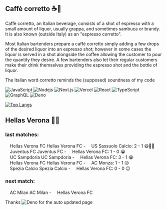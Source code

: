 
## Caffè corretto ☕🥃
Caffè corretto, an Italian beverage, consists of a shot of espresso with a small amount of liquor, usually grappa, and sometimes sambuca or brandy. It is also known (outside Italy) as an "espresso corretto".

Most Italian bartenders prepare a caffè corretto simply adding a few drops of the desired liquor into an espresso shot; however in some cases the liquor is served in a shot alongside the coffee allowing the customer to pour the quantity they desire. A few bartenders also let their regular customers make their drink themselves providing the espresso shot and the bottle of liquor.

The Italian word corretto reminds the (supposed) soundness of my code

![JavaScript](https://img.shields.io/badge/-JavaScript-black?style=flat-square&logo=javascript)
![Nodejs](https://img.shields.io/badge/-Nodejs-black?style=flat-square&logo=Node.js)
![Next.js](https://img.shields.io/badge/-Next.js-black?style=flat-square&logo=Next.js)
![Vercel](https://img.shields.io/badge/-vercel-black?style=flat-square&logo=Vercel)
![React](https://img.shields.io/badge/-React-black?style=flat-square&logo=react)
![TypeScript](https://img.shields.io/badge/-Typescript-white?style=flat-square&logo=typescript)
![GraphQL](https://img.shields.io/badge/-GraphQL-E10098?style=flat-square&logo=graphql)
![Deno](https://img.shields.io/badge/-Deno-black?style=flat-square&logo=deno)


[![Top Langs](https://github-readme-stats.vercel.app/api/top-langs/?username=correttojs&layout=compact)](https://github.com/anuraghazra/github-readme-stats)


## Hellas Verona 💙💛

### last matches:

<span><img src="https://crests.football-data.org/450.png" height="15px" />Hellas Verona FC</span> Hellas Verona FC - <span><img src="https://crests.football-data.org/471.svg" height="15px" />US Sassuolo Calcio</span>: 2 - 1 😄💙💛 <br/><span><img src="https://crests.football-data.org/109.svg" height="15px" />Juventus FC</span> Juventus FC - <span><img src="https://crests.football-data.org/450.png" height="15px" />Hellas Verona FC</span>: 1 - 0 😭 <br/><span><img src="https://crests.football-data.org/584.svg" height="15px" />UC Sampdoria</span> UC Sampdoria - <span><img src="https://crests.football-data.org/450.png" height="15px" />Hellas Verona FC</span>: 3 - 1 😭 <br/><span><img src="https://crests.football-data.org/450.png" height="15px" />Hellas Verona FC</span> Hellas Verona FC - <span><img src="https://crests.football-data.org/5911.png" height="15px" />AC Monza</span>: 1 - 1 😐 <br/><span><img src="https://crests.football-data.org/488.svg" height="15px" />Spezia Calcio</span> Spezia Calcio - <span><img src="https://crests.football-data.org/450.png" height="15px" />Hellas Verona FC</span>: 0 - 0 😐 <br/>

### next match:

<span><img src="https://crests.football-data.org/98.svg" height="15px" />AC Milan</span> AC Milan - <span><img src="https://crests.football-data.org/450.png" height="15px" />Hellas Verona FC</span> <br/>

Thanks ![Deno](https://img.shields.io/badge/-Deno-black?style=flat-square&logo=deno) for the auto updated page
